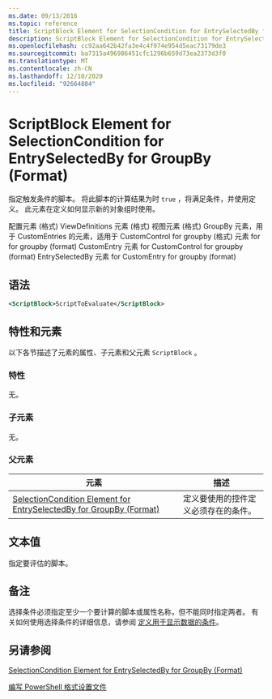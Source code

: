 ```yaml
---
ms.date: 09/13/2016
ms.topic: reference
title: ScriptBlock Element for SelectionCondition for EntrySelectedBy for GroupBy (Format)
description: ScriptBlock Element for SelectionCondition for EntrySelectedBy for GroupBy (Format)
ms.openlocfilehash: cc92aa642b42fa3e4c4f974e954d5eac73179de3
ms.sourcegitcommit: ba7315a496986451cfc1296b659d73ea2373d3f0
ms.translationtype: MT
ms.contentlocale: zh-CN
ms.lasthandoff: 12/10/2020
ms.locfileid: "92664884"
---
```

# <a name="scriptblock-element-for-selectioncondition-for-entryselectedby-for-groupby-format"></a>ScriptBlock Element for SelectionCondition for EntrySelectedBy for GroupBy (Format)

指定触发条件的脚本。 将此脚本的计算结果为时 `true` ，将满足条件，并使用定义。 此元素在定义如何显示新的对象组时使用。

配置元素 (格式) ViewDefinitions 元素 (格式) 视图元素 (格式) GroupBy 元素，用于 CustomEntries 的元素，适用于 CustomControl for groupby (格式) 元素 for for groupby (format) CustomEntry 元素 for CustomControl for groupby (format) EntrySelectedBy 元素 for CustomEntry for groupby (format) 

## <a name="syntax"></a>语法

```xml
<ScriptBlock>ScriptToEvaluate</ScriptBlock>
```

## <a name="attributes-and-elements"></a>特性和元素

以下各节描述了元素的属性、子元素和父元素 `ScriptBlock` 。

### <a name="attributes"></a>特性

无。

### <a name="child-elements"></a>子元素

无。

### <a name="parent-elements"></a>父元素

|元素|描述|
|-------------|-----------------|
|[SelectionCondition Element for EntrySelectedBy for GroupBy (Format)](./selectioncondition-element-for-entryselectedby-for-groupby-format.md)|定义要使用的控件定义必须存在的条件。|

## <a name="text-value"></a>文本值

指定要评估的脚本。

## <a name="remarks"></a>备注

选择条件必须指定至少一个要计算的脚本或属性名称，但不能同时指定两者。 有关如何使用选择条件的详细信息，请参阅 [定义用于显示数据的条件](./defining-conditions-for-displaying-data.md)。

## <a name="see-also"></a>另请参阅

[SelectionCondition Element for EntrySelectedBy for GroupBy (Format)](./selectioncondition-element-for-entryselectedby-for-groupby-format.md)

[编写 PowerShell 格式设置文件](./writing-a-powershell-formatting-file.md)
